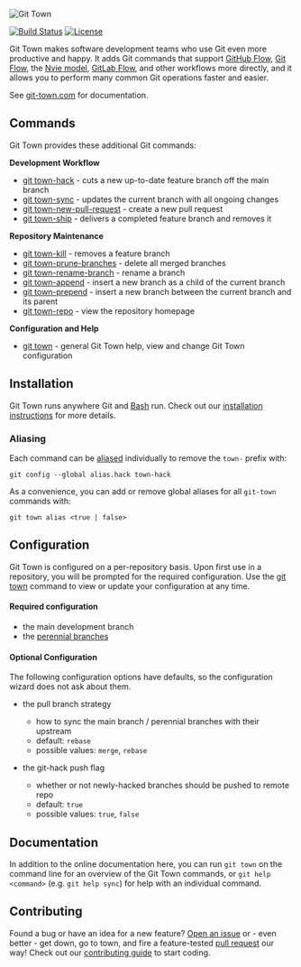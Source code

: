 ![Git Town](http://originate.github.io/git-town/documentation/logo-horizontal.svg)

[![Build Status](https://circleci.com/gh/Originate/git-town/tree/master.svg?style=shield)](https://circleci.com/gh/Originate/git-town/tree/master)
[![License](http://img.shields.io/:license-MIT-blue.svg?style=flat)](LICENSE)

Git Town makes software development teams who use Git even more productive and happy.
It adds Git commands that support
[GitHub Flow](http://scottchacon.com/2011/08/31/github-flow.html),
[Git Flow](https://www.atlassian.com/git/tutorials/comparing-workflows/feature-branch-workflow),
the [Nvie model](http://nvie.com/posts/a-successful-git-branching-model),
[GitLab Flow](https://about.gitlab.com/2014/09/29/gitlab-flow/),
and other workflows more directly,
and it allows you to perform many common Git operations faster and easier.

See [git-town.com](http://www.git-town.com) for documentation.


## Commands

Git Town provides these additional Git commands:

__Development Workflow__

* [git town-hack](/documentation/commands/git-town-hack.md) - cuts a new up-to-date feature branch off the main branch
* [git town-sync](/documentation/commands/git-town-sync.md) - updates the current branch with all ongoing changes
* [git town-new-pull-request](/documentation/commands/git-town-new-pull-request.md) - create a new pull request
* [git town-ship](/documentation/commands/git-town-ship.md) - delivers a completed feature branch and removes it


__Repository Maintenance__

* [git town-kill](/documentation/commands/git-town-kill.md) - removes a feature branch
* [git town-prune-branches](/documentation/commands/git-town-prune-branches.md) - delete all merged branches
* [git town-rename-branch](/documentation/commands/git-town-rename-branch.md) - rename a branch
* [git town-append](/documentation/commands/git-town-append.md) - insert a new branch as a child of the current branch
* [git town-prepend](/documentation/commands/git-town-prepend.md) - insert a new branch between the current branch and its parent
* [git town-repo](/documentation/commands/git-town-repo.md) - view the repository homepage


__Configuration and Help__

* [git town](/documentation/commands/git-town.md) - general Git Town help, view and change Git Town configuration


## Installation

Git Town runs anywhere Git and [Bash](https://www.gnu.org/software/bash/bash.html) run.
Check out our [installation instructions](http://www.git-town.com/install.html) for more details.

### Aliasing

Each command can be [aliased](https://git-scm.com/book/en/v2/Git-Basics-Git-Aliases) individually to remove the `town-` prefix with:
```
git config --global alias.hack town-hack
```

As a convenience, you can add or remove global aliases for all `git-town` commands with:
```
git town alias <true | false>
```

## Configuration

Git Town is configured on a per-repository basis.
Upon first use in a repository, you will be prompted for the required configuration.
Use the [git town](/documentation/commands/git-town.md) command to view or update your configuration at any time.

#### Required configuration

* the main development branch
* the [perennial branches](/documentation/development/branch_hierarchy.md#perennial-branches)

#### Optional Configuration

The following configuration options have defaults, so the configuration wizard does not ask about them.

* the pull branch strategy
  * how to sync the main branch / perennial branches with their upstream
  * default: `rebase`
  * possible values: `merge`, `rebase`

* the git-hack push flag
  * whether or not newly-hacked branches should be pushed to remote repo
  * default: `true`
  * possible values: `true`, `false`


## Documentation

In addition to the online documentation here,
you can run `git town` on the command line for an overview of the Git Town commands,
or `git help <command>` (e.g. `git help sync`) for help with an individual command.


## Contributing

Found a bug or have an idea for a new feature?
[Open an issue](https://github.com/Originate/git-town/issues/new)
or - even better - get down, go to town, and fire a feature-tested
[pull request](https://help.github.com/articles/using-pull-requests/)
our way! Check out our [contributing guide](/CONTRIBUTING.md) to start coding.
